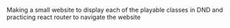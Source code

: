 Making a small website to display each of the playable classes in DND and practicing react router to navigate the website

